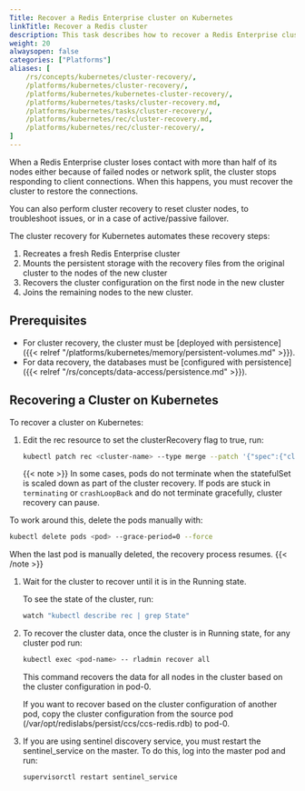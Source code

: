 ```yaml
---
Title: Recover a Redis Enterprise cluster on Kubernetes
linkTitle: Recover a Redis cluster
description: This task describes how to recover a Redis Enterprise cluster on Kubernetes.
weight: 20
alwaysopen: false
categories: ["Platforms"]
aliases: [
    /rs/concepts/kubernetes/cluster-recovery/,
    /platforms/kubernetes/cluster-recovery/,
    /platforms/kubernetes/kubernetes-cluster-recovery/,
    /platforms/kubernetes/tasks/cluster-recovery.md,
    /platforms/kubernetes/tasks/cluster-recovery/,
    /platforms/kubernetes/rec/cluster-recovery.md,
    /platforms/kubernetes/rec/cluster-recovery/,
]
---
```

When a Redis Enterprise cluster loses contact with more than half of its nodes either because of failed nodes or network split,
the cluster stops responding to client connections.
When this happens, you must recover the cluster to restore the connections.

You can also perform cluster recovery to reset cluster nodes, to troubleshoot issues, or in a case of active/passive failover.

The cluster recovery for Kubernetes automates these recovery steps:

1. Recreates a fresh Redis Enterprise cluster
1. Mounts the persistent storage with the recovery files from the original cluster to the nodes of the new cluster
1. Recovers the cluster configuration on the first node in the new cluster
1. Joins the remaining nodes to the new cluster.

## Prerequisites

- For cluster recovery, the cluster must be [deployed with persistence]({{< relref "/platforms/kubernetes/memory/persistent-volumes.md" >}}).
- For data recovery, the databases must be [configured with persistence]({{< relref "/rs/concepts/data-access/persistence.md" >}}).

## Recovering a Cluster on Kubernetes

To recover a cluster on Kubernetes:

1. Edit the rec resource to set the clusterRecovery flag to true, run:

    ```sh
    kubectl patch rec <cluster-name> --type merge --patch '{"spec":{"clusterRecovery":true}}'
    ```

    {{< note >}}
In some cases, pods do not terminate when the statefulSet is scaled down as part of the cluster recovery.
If pods are stuck in `terminating` or `crashLoopBack` and do not terminate gracefully, cluster recovery can pause.

To work around this, delete the pods manually with:

```sh
kubectl delete pods <pod> --grace-period=0 --force
```

When the last pod is manually deleted, the recovery process resumes.
    {{< /note >}}

1. Wait for the cluster to recover until it is in the Running state.

    To see the state of the cluster, run:

    ```sh
    watch "kubectl describe rec | grep State"
    ```

1. To recover the cluster data, once the cluster is in Running state, for any cluster pod run:

    ```sh
    kubectl exec <pod-name> -- rladmin recover all
    ```

    This command recovers the data for all nodes in the cluster based on the cluster configuration in pod-0.

    If you want to recover based on the cluster configuration of another pod, copy the cluster configuration from the source pod (/var/opt/redislabs/persist/ccs/ccs-redis.rdb) to pod-0.

1. If you are using sentinel discovery service, you must restart the sentinel_service on the master. To do this, log into the master pod and run:

    ```sh
    supervisorctl restart sentinel_service
    ```
